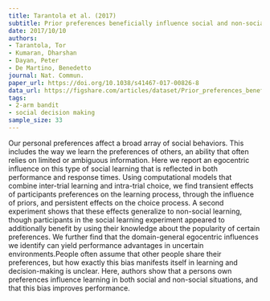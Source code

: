```yaml
---
title: Tarantola et al. (2017)
subtitle: Prior preferences beneficially influence social and non-social learning
date: 2017/10/10
authors:
- Tarantola, Tor
- Kumaran, Dharshan
- Dayan, Peter
- De Martino, Benedetto
journal: Nat. Commun.
paper_url: https://doi.org/10.1038/s41467-017-00826-8
data_url: https://figshare.com/articles/dataset/Prior_preferences_beneficially_influence_social_and_non-social_learning/5198572
tags:
- 2-arm bandit
- social decision making
sample_size: 33
---
```


Our personal preferences affect a broad array of social behaviors. This includes the way we learn the preferences of others, an ability that often relies on limited or ambiguous information. Here we report an egocentric influence on this type of social learning that is reflected in both performance and response times. Using computational models that combine inter-trial learning and intra-trial choice, we find transient effects of participants preferences on the learning process, through the influence of priors, and persistent effects on the choice process. A second experiment shows that these effects generalize to non-social learning, though participants in the social learning experiment appeared to additionally benefit by using their knowledge about the popularity of certain preferences. We further find that the domain-general egocentric influences we identify can yield performance advantages in uncertain environments.People often assume that other people share their preferences, but how exactly this bias manifests itself in learning and decision-making is unclear. Here, authors show that a persons own preferences influence learning in both social and non-social situations, and that this bias improves performance.
